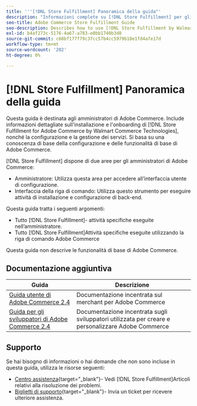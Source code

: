 ```yaml
---
title: '''[!DNL Store Fulfillment] Panoramica della guida"'
description: "Informazioni complete su [!DNL Store Fulfillment] per gli amministratori di Adobe Commerce, inclusa l'installazione e l'onboarding."
seo-title: Adobe Commerce Store Fulfillment Guide
seo-description: Describes how to use [!DNL Store Fulfillment by Walmart Commerce Technologies] services with Adobe Commerce.
exl-id: b4af273c-5176-4a67-a783-e0bb1740b3d8
source-git-commit: c68bf177f79c37cc57b4cc5979b18e1fd4a7e17d
workflow-type: tm+mt
source-wordcount: '202'
ht-degree: 0%

---
```


# [!DNL Store Fulfillment] Panoramica della guida

Questa guida è destinata agli amministratori di Adobe Commerce. Include informazioni dettagliate sull&#39;installazione e l&#39;onboarding di [!DNL Store Fulfillment for Adobe Commerce by Walmart Commerce Technologies], nonché la configurazione e la gestione dei servizi. Si basa su una conoscenza di base della configurazione e delle funzionalità di base di Adobe Commerce.

[!DNL Store Fulfillment] dispone di due aree per gli amministratori di Adobe Commerce:

* Amministratore: Utilizza questa area per accedere all’interfaccia utente di configurazione.
* Interfaccia della riga di comando: Utilizza questo strumento per eseguire attività di installazione e configurazione di back-end.

Questa guida tratta i seguenti argomenti:

* Tutto [!DNL Store Fulfillment]- attività specifiche eseguite nell’amministratore.
* Tutto [!DNL Store Fulfillment]Attività specifiche eseguite utilizzando la riga di comando Adobe Commerce

Questa guida non descrive le funzionalità di base di Adobe Commerce.

## Documentazione aggiuntiva

| Guida | Descrizione |
|-----------------------------------------------------------------------|----------------------------------------------------------------------------|
| [Guida utente di Adobe Commerce 2.4](https://docs.magento.com/user-guide/) | Documentazione incentrata sul merchant per Adobe Commerce |
| [Guida per gli sviluppatori di Adobe Commerce 2.4](https://devdocs.magento.com/) | Documentazione incentrata sugli sviluppatori utilizzata per creare e personalizzare Adobe Commerce |

## Supporto

Se hai bisogno di informazioni o hai domande che non sono incluse in questa guida, utilizza le risorse seguenti:

* [Centro assistenza](https://experienceleague.adobe.com/docs/commerce-knowledge-base/kb/help-center-guide/magento-help-center-user-guide.html#submit-ticket){target="_blank"}- Vedi [!DNL Store Fulfillment]Articoli relativi alla risoluzione dei problemi.
* [Biglietti di supporto](https://experienceleague.adobe.com/docs/commerce-knowledge-base/kb/help-center-guide/magento-help-center-user-guide.html#submit-ticket){target="_blank"}- Invia un ticket per ricevere ulteriore assistenza.
